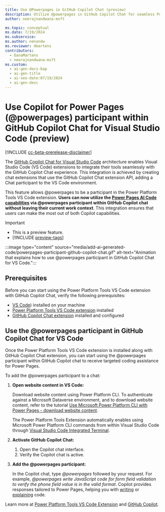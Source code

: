 ```yaml
---
title: Use @Powerpages in GitHub Copilot Chat (preview)
description: Utilize @powerpages in GitHub Copilot Chat for seamless Power Pages coding assistance within Visual Studio Code. Enhance productivity without switching context.
author: neerajnandwana-msft

ms.topic: conceptual
ms.date: 7/19/2024
ms.subservice:
ms.author: nenandw
ms.reviewer: dmartens
contributors:
  - DanaMartens
  - neerajnandwana-msft
ms.custom:
  - ai-gen-docs-bap
  - ai-gen-title
  - ai-seo-date:07/19/2024
  - ai-gen-desc
---
```


# Use Copilot for Power Pages (@powerpages) participant within GitHub Copilot Chat for Visual Studio Code (preview)

[!INCLUDE [cc-beta-prerelease-disclaimer](../includes/cc-beta-prerelease-disclaimer.md)]

The [GitHub Copilot Chat for Visual Studio Code](https://marketplace.visualstudio.com/items?itemName=GitHub.copilot-chat) architecture enables Visual Studio Code (VS Code) extensions to integrate their tools seamlessly with the GitHub Copilot Chat experience. This integration is achieved by creating chat extensions that use the GitHub Copilot Chat extension API, adding a Chat participant to the VS Code environment.

This feature allows @powerpages to be a participant in the Power Platform Tools VS Code extension. **Users can now utilize the [Power Pages AI Code capabilities](add-code-copilot.md) via @powerpages participant within GitHub Copilot chat without leaving their current work context**. This integration ensures that users can make the most out of both Copilot capabilities.

> [!IMPORTANT]
> - This is a preview feature.
> - [!INCLUDE [preview-tags](../includes/cc-preview-features-definition.md)]

:::image type="content" source="media/add-ai-generated-code/powerpages-participant-github-copilot-chat.gif" alt-text="Animation that explains how to use @powerpages participant in GitHub Copilot Chat for VS Code.":::

## Prerequisites

Before you can start using the Power Platform Tools VS Code extension with GitHub Copilot Chat, verify the following prerequisites:

- [VS Code](https://code.visualstudio.com)) installed on your machine
- [Power Platform Tools VS Code extension](https://marketplace.visualstudio.com/items?itemName=microsoft-IsvExpTools.powerplatform-vscode) installed
- [GitHub Copilot Chat extension](https://marketplace.visualstudio.com/items?itemName=GitHub.copilot-chat) installed and configured

## Use the @powerpages participant in GitHub Copilot Chat for VS Code

Once the Power Platform Tools VS Code extension is installed along with GitHub Copilot Chat extension, you can start using the @powerpages participant within GitHub Copilot chat to receive targeted coding assistance for Power Pages.

To add the @powerpages participant to a chat:

1. **Open website content in VS Code:**

    Download website content using Power Platform CLI. To authenticate against a Microsoft Dataverse environment, and to download website content, refer to the tutorial [Use Microsoft Power Platform CLI with Power Pages - download website content](power-platform-cli-tutorial.md#step-3-download-website-content).

    The Power Platform Tools Extension automatically enables using Microsoft Power Platform CLI commands from within Visual Studio Code through [Visual Studio Code Integrated Terminal](https://code.visualstudio.com/docs/editor/integrated-terminal).

1. **Activate GitHub Copilot Chat:**

    1. Open the Copilot chat interface.
    1. Verify the Copilot chat is active.

1. **Add the @powerpages participant:**

    In the Copilot chat, type *@powerpages* followed by your request. For example, *@powerpages write JavaScript code for form field validation to verify the phone field value is in the valid format*. Copilot provides responses tailored to Power Pages, helping you with [writing](add-code-copilot.md#use-copilot-to-generate-code) or [explaining](add-code-copilot.md#use-explain-to-understand-code) code.

Learn more at [Power Platform Tools VS Code Extension](https://marketplace.visualstudio.com/items?itemName=microsoft-IsvExpTools.powerplatform-vscode) and [GitHub Copilot](https://aka.ms/github-copilot).
